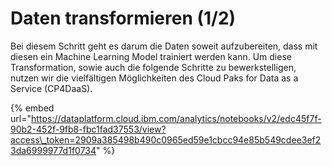 # Daten transformieren \(1/2\)

Bei diesem Schritt geht es darum die Daten soweit aufzubereiten, dass mit diesen ein Machine Learning Model trainiert werden kann. Um diese Transformation, sowie auch die folgende Schritte zu bewerkstelligen, nutzen wir die vielfältigen Möglichkeiten des Cloud Paks for Data as a Service \(CP4DaaS\).

{% embed url="https://dataplatform.cloud.ibm.com/analytics/notebooks/v2/edc45f7f-90b2-452f-9fb8-fbc1fad37553/view?access\_token=2909a385498b490c0965ed59e1cbcc94e85b549cdee3ef23da6999977d1f0734" %}



